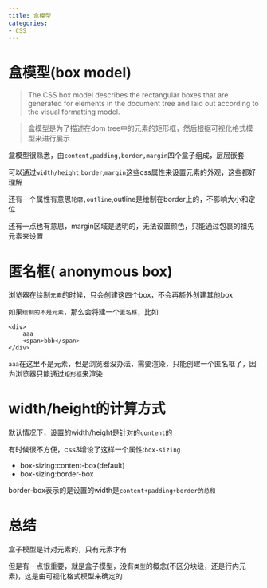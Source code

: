 ```yaml
---
title: 盒模型
categories: 
- CSS
---
```


# 盒模型(box model)

> The CSS box model describes the rectangular boxes that are generated for elements in the document tree and laid out according to the visual formatting model.

> 盒模型是为了描述在dom tree中的元素的矩形框，然后根据可视化格式模型来进行展示

盒模型很熟悉，由`content,padding,border,margin`四个盒子组成，层层嵌套


可以通过`width/height`,`border`,`margin`这些css属性来设置元素的外观，这些都好理解



还有一个属性有意思`轮廓,outline`,outline是绘制在border上的，不影响大小和定位

还有一点也有意思，margin区域是透明的，无法设置颜色，只能通过包裹的祖先元素来设置



# 匿名框( anonymous box)

浏览器在绘制`元素`的时候，只会创建这四个box，不会再额外创建其他box

如果`绘制的不是元素`，那么会将建一个`匿名框`，比如

```
<div>
    aaa
    <span>bbb</span>
</div>
```
`aaa`在这里不是元素，但是浏览器没办法，需要渲染，只能创建一个匿名框了，因为浏览器只能通过`矩形框`来渲染

# width/height的计算方式

默认情况下，设置的width/height是针对的`content`的

有时候很不方便，css3增设了这样一个属性:`box-sizing`

- box-sizing:content-box(default)
- box-sizing:border-box

border-box表示的是设置的width是`content+padding+border的总和`


# 总结

盒子模型是针对元素的，只有元素才有

但是有一点很重要，就是盒子模型，没有`类型`的概念(不区分块级，还是行内元素)，这是由可视化格式模型来确定的